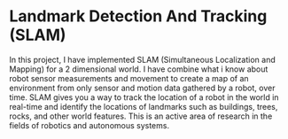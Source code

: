 # Landmark Detection And Tracking (SLAM)
<p>In this project, I have implemented SLAM (Simultaneous Localization and Mapping) for a 2 dimensional world. 
I have combine what i know about robot sensor measurements and movement to create a map of an environment from only sensor and motion data gathered by a robot, over time. SLAM gives you a way to track the location of a robot in the world in real-time and identify the locations of landmarks such as buildings, trees, rocks, and other world features. This is an active area of research in the fields of robotics and autonomous systems.
